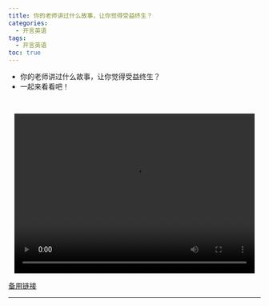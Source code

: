 ```yaml
---
title: 你的老师讲过什么故事，让你觉得受益终生？
categories:
  - 开言英语
tags:
  - 开言英语
toc: true 
---
```



- 你的老师讲过什么故事，让你觉得受益终生？
- 一起来看看吧！

 

<p style="text-align:center">
   <video width="480" height="320" controls>
       <source src="/video/ol/17.mp4">
   </video>
</p>
 <p><a href="/video/ol/17.mp4">备用链接</a></p>
 
---





